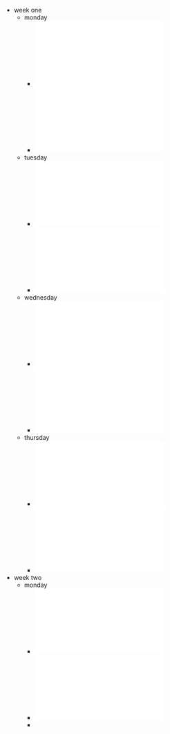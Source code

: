 - week one
	- monday
		- ![Homework1.pdf](../assets/Homework1_1666881756622_0.pdf)
		- ![Lesson1.pdf](../assets/Lesson1_1666881761941_0.pdf)
	- tuesday
		- ![Homework2.pdf](../assets/Homework2_1666881728016_0.pdf)
		- ![Lesson3.pdf](../assets/Lesson3_1666881739876_0.pdf)
	- wednesday
		- ![Lesson3.pdf](../assets/Lesson3_1666881715032_0.pdf)
		- ![Homework3.pdf](../assets/Homework3_1666881646877_0.pdf)
	- thursday
		- ![Homework4.pdf](../assets/Homework4_1666885961936_0.pdf)
		- ![Lesson4.pdf](../assets/Lesson4_1666885967781_0.pdf)
- week two
	- monday
		- ![Homework5.pdf](../assets/Homework5_1667235840430_0.pdf)
		- ![Lesson5.pdf](../assets/Lesson5_1667235861659_0.pdf)
		-